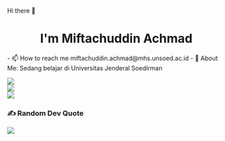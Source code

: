 Hi there 👋

<h1 align="center">I'm Miftachuddin Achmad</h1>
- 📫 How to reach me miftachuddin.achmad@mhs.unsoed.ac.id
- 💫 About Me:
Sedang belajar di Universitas Jenderal Soedirman 

![](https://github-readme-stats.vercel.app/api?username=miftachuddinachmad&theme=one_dark_pro&hide_border=false&include_all_commits=false&count_private=false)<br/>
![](https://nirzak-streak-stats.vercel.app/?user=miftachuddinachmad&theme=one_dark_pro&hide_border=false)<br/>
![](https://github-readme-stats.vercel.app/api/top-langs/?username=miftachuddinachmad&theme=one_dark_pro&hide_border=false&include_all_commits=false&count_private=false&layout=compact)

### ✍️ Random Dev Quote
![](https://quotes-github-readme.vercel.app/api?type=vetical&theme=tokyonight)

<!-- Proudly created with GPRM ( https://gprm.itsvg.in ) -->
</p>
<!--
**miftachuddinachmad/miftachuddinachmad** is a ✨ _special_ ✨ repository because its `README.md` (this file) appears on your GitHub profile.

Here are some ideas to get you started:

- 🔭 I’m currently working on ...
- 🌱 I’m currently learning ...
- 👯 I’m looking to collaborate on ...
- 🤔 I’m looking for help with ...
- 💬 Ask me about ...
- 📫 How to reach me: ...
- 😄 Pronouns: ...
- ⚡ Fun fact: ...
-->
